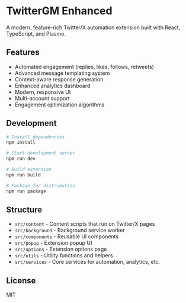 # TwitterGM Enhanced

A modern, feature-rich Twitter/X automation extension built with React, TypeScript, and Plasmo.

## Features

- Automated engagement (replies, likes, follows, retweets)
- Advanced message templating system
- Context-aware response generation
- Enhanced analytics dashboard
- Modern, responsive UI
- Multi-account support
- Engagement optimization algorithms

## Development

```bash
# Install dependencies
npm install

# Start development server
npm run dev

# Build extension
npm run build

# Package for distribution
npm run package
```

## Structure

- `src/content` - Content scripts that run on Twitter/X pages
- `src/background` - Background service worker
- `src/components` - Reusable UI components
- `src/popup` - Extension popup UI
- `src/options` - Extension options page
- `src/utils` - Utility functions and helpers
- `src/services` - Core services for automation, analytics, etc.

## License

MIT